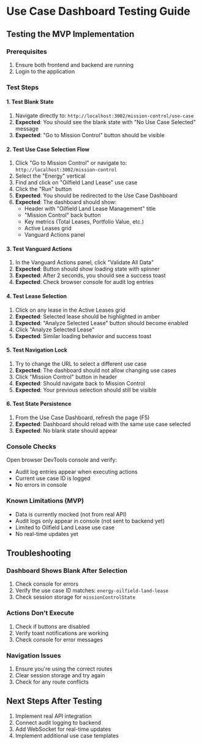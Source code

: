 # Use Case Dashboard Testing Guide

## Testing the MVP Implementation

### Prerequisites
1. Ensure both frontend and backend are running
2. Login to the application

### Test Steps

#### 1. Test Blank State
1. Navigate directly to: `http://localhost:3002/mission-control/use-case`
2. **Expected**: You should see the blank state with "No Use Case Selected" message
3. **Expected**: "Go to Mission Control" button should be visible

#### 2. Test Use Case Selection Flow
1. Click "Go to Mission Control" or navigate to: `http://localhost:3002/mission-control`
2. Select the "Energy" vertical
3. Find and click on "Oilfield Land Lease" use case
4. Click the "Run" button
5. **Expected**: You should be redirected to the Use Case Dashboard
6. **Expected**: The dashboard should show:
   - Header with "Oilfield Land Lease Management" title
   - "Mission Control" back button
   - Key metrics (Total Leases, Portfolio Value, etc.)
   - Active Leases grid
   - Vanguard Actions panel

#### 3. Test Vanguard Actions
1. In the Vanguard Actions panel, click "Validate All Data"
2. **Expected**: Button should show loading state with spinner
3. **Expected**: After 2 seconds, you should see a success toast
4. **Expected**: Check browser console for audit log entries

#### 4. Test Lease Selection
1. Click on any lease in the Active Leases grid
2. **Expected**: Selected lease should be highlighted in amber
3. **Expected**: "Analyze Selected Lease" button should become enabled
4. Click "Analyze Selected Lease"
5. **Expected**: Similar loading behavior and success toast

#### 5. Test Navigation Lock
1. Try to change the URL to select a different use case
2. **Expected**: The dashboard should not allow changing use cases
3. Click "Mission Control" button in header
4. **Expected**: Should navigate back to Mission Control
5. **Expected**: Your previous selection should still be visible

#### 6. Test State Persistence
1. From the Use Case Dashboard, refresh the page (F5)
2. **Expected**: Dashboard should reload with the same use case selected
3. **Expected**: No blank state should appear

### Console Checks
Open browser DevTools console and verify:
- Audit log entries appear when executing actions
- Current use case ID is logged
- No errors in console

### Known Limitations (MVP)
- Data is currently mocked (not from real API)
- Audit logs only appear in console (not sent to backend yet)
- Limited to Oilfield Land Lease use case
- No real-time updates yet

## Troubleshooting

### Dashboard Shows Blank After Selection
1. Check console for errors
2. Verify the use case ID matches: `energy-oilfield-land-lease`
3. Check session storage for `missionControlState`

### Actions Don't Execute
1. Check if buttons are disabled
2. Verify toast notifications are working
3. Check console for error messages

### Navigation Issues
1. Ensure you're using the correct routes
2. Clear session storage and try again
3. Check for any route conflicts

## Next Steps After Testing
1. Implement real API integration
2. Connect audit logging to backend
3. Add WebSocket for real-time updates
4. Implement additional use case templates